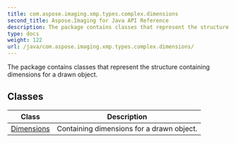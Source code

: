 ```yaml
---
title: com.aspose.imaging.xmp.types.complex.dimensions
second_title: Aspose.Imaging for Java API Reference
description: The package contains classes that represent the structure containing dimensions for a drawn object.
type: docs
weight: 122
url: /java/com.aspose.imaging.xmp.types.complex.dimensions/
---
```


The package contains classes that represent the structure containing dimensions for a drawn object.


## Classes

| Class | Description |
| --- | --- |
| [Dimensions](../com.aspose.imaging.xmp.types.complex.dimensions/dimensions) | Containing dimensions for a drawn object. |
